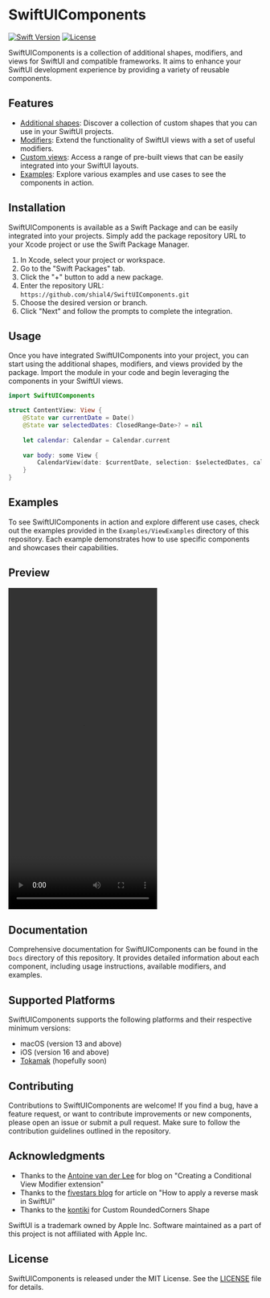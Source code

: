 # SwiftUIComponents

[![Swift Version](https://img.shields.io/badge/Swift-5.5-orange.svg)](https://swift.org)
[![License](https://img.shields.io/badge/License-MIT-blue.svg)](https://opensource.org/licenses/MIT)

SwiftUIComponents is a collection of additional shapes, modifiers, and views for SwiftUI and compatible frameworks. It aims to enhance your SwiftUI development experience by providing a variety of reusable components.

## Features

- [Additional shapes](Sources/SwiftUIComponents/Components/Shapes/): Discover a collection of custom shapes that you can use in your SwiftUI projects.
- [Modifiers](Sources/SwiftUIComponents/Components/ViewModifiers/): Extend the functionality of SwiftUI views with a set of useful modifiers.
- [Custom views](Sources/SwiftUIComponents/Components/): Access a range of pre-built views that can be easily integrated into your SwiftUI layouts.
- [Examples](Examples): Explore various examples and use cases to see the components in action.

## Installation

SwiftUIComponents is available as a Swift Package and can be easily integrated into your projects. Simply add the package repository URL to your Xcode project or use the Swift Package Manager.

1. In Xcode, select your project or workspace.
2. Go to the "Swift Packages" tab.
3. Click the "+" button to add a new package.
4. Enter the repository URL: `https://github.com/shial4/SwiftUIComponents.git`
5. Choose the desired version or branch.
6. Click "Next" and follow the prompts to complete the integration.

## Usage

Once you have integrated SwiftUIComponents into your project, you can start using the additional shapes, modifiers, and views provided by the package. Import the module in your code and begin leveraging the components in your SwiftUI views.

```swift
import SwiftUIComponents

struct ContentView: View {
    @State var currentDate = Date()
    @State var selectedDates: ClosedRange<Date>? = nil
    
    let calendar: Calendar = Calendar.current
    
    var body: some View {
        CalendarView(date: $currentDate, selection: $selectedDates, calendar: calendar)
    }
}
```

## Examples

To see SwiftUIComponents in action and explore different use cases, check out the examples provided in the `Examples/ViewExamples` directory of this repository. Each example demonstrates how to use specific components and showcases their capabilities.

## Preview

<video width="296" height="640" controls>
  <source src="Resources/preview.mov" type="video/mp4">
  Your browser does not support the video tag.
</video>

## Documentation

Comprehensive documentation for SwiftUIComponents can be found in the `Docs` directory of this repository. It provides detailed information about each component, including usage instructions, available modifiers, and examples.

## Supported Platforms

SwiftUIComponents supports the following platforms and their respective minimum versions:

- macOS (version 13 and above)
- iOS (version 16 and above)
- [Tokamak](https://github.com/TokamakUI/Tokamak) (hopefully soon)

## Contributing

Contributions to SwiftUIComponents are welcome! If you find a bug, have a feature request, or want to contribute improvements or new components, please open an issue or submit a pull request. Make sure to follow the contribution guidelines outlined in the repository.

## Acknowledgments

- Thanks to the [Antoine van der Lee](https://www.avanderlee.com/swiftui/conditional-view-modifier/) for blog on "Creating a Conditional View Modifier extension"
- Thanks to the [fivestars blog](https://www.fivestars.blog/articles/reverse-masks-how-to/) for article on "How to apply a reverse mask in SwiftUI"
- Thanks to the [kontiki](https://stackoverflow.com/questions/56760335/round-specific-corners-swiftui/56763282#56763282) for Custom RoundedCorners Shape

SwiftUI is a trademark owned by Apple Inc. Software maintained as a part of this  project is not affiliated with Apple Inc.

## License

SwiftUIComponents is released under the MIT License. See the [LICENSE](LICENSE) file for details.

